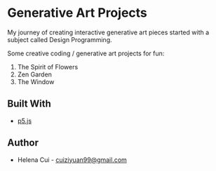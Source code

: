 # Generative Art Projects

My journey of creating interactive generative art pieces started with a subject called Design Programming.

Some creative coding / generative art projects for fun: 
1. The Spirit of Flowers
2. Zen Garden
3. The Window


## Built With

* [p5.js](https://p5js.org/)


## Author

* Helena Cui - cuiziyuan99@gmail.com
